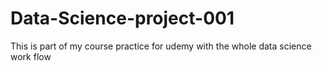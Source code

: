 # Data-Science-project-001
This is part of my course practice for udemy with the whole data science work flow
